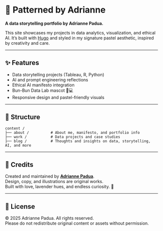 # 🌸 Patterned by Adrianne
**A data storytelling portfolio by Adrianne Padua.**

This site showcases my projects in data analytics, visualization, and ethical AI. It’s built with [Hugo](https://gohugo.io) and styled in my signature pastel aesthetic, inspired by creativity and care.

---

## ✨ Features
- Data storytelling projects (Tableau, R, Python)
- AI and prompt engineering reflections
- Ethical AI manifesto integration
- Bun-Bun Data Lab mascot 🐇💻
- Responsive design and pastel-friendly visuals

---

## 🧩 Structure
```
content /
├── about /          # About me, manifesto, and portfolio info
├── work /           # Data projects and case studies
├── blog /           # Thoughts and insights on data, storytelling, AI, and more
```

---

## 💙 Credits
Created and maintained by **[Adrianne Padua](https://adrianne.me)**.  
Design, copy, and illustrations are original works.  
Built with love, lavender hues, and endless curiosity. 🌷

---

## 📜 License
© 2025 Adrianne Padua. All rights reserved.  
Please do not redistribute original content or assets without permission.